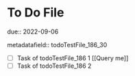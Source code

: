 # To Do File

due:: 2022-09-06

metadatafield:: todoTestFile_186\_30

- [ ] Task of todoTestFile_186 1 [[Query me]]
- [ ] Task of todoTestFile_186 2
